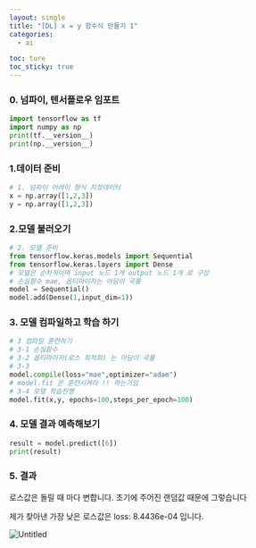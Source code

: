 ```yaml
---
layout: single
title: "[DL] x = y 함수식 만들기 1"
categories:
  - ai

toc: ture
toc_sticky: true
---
```


<!-- 위는 머릿말임 아래부터 포스트 본문 -->

### 0. 넘파이, 텐서플로우 임포트

```python
import tensorflow as tf
import numpy as np
print(tf.__version__)
print(np.__version__)
```

### 1.데이터 준비

```python
# 1. 넘파이 어레이 형식 지정데이터
x = np.array([1,2,3])
y = np.array([1,2,3])
```

### 2.모델 불러오기

```python
# 2. 모델 준비
from tensorflow.keras.models import Sequential
from tensorflow.keras.layers import Dense
# 모델은 순차적이며 input 노드 1개 output 노드 1개 로 구성
# 손실함수 mae, 옵티마이저는 아담이 국룰
model = Sequential()
model.add(Dense(1,input_dim=1))
```

### 3. 모델 컴파일하고 학습 하기

```python
# 3 컴파일 훈련하기
# 3-1 손실함수
# 3-2 옵티마이저(로스 최적화) 는 아담이 국룰
# 3-3
model.compile(loss="mae",optimizer="adam")
# model.fit 은 훈련시켜라 !! 하는거임
# 3-4 모델 학습진행
model.fit(x,y, epochs=100,steps_per_epoch=100)
```

### 4. 모델 결과 예측해보기

```python
result = model.predict([6])
print(result)
```

### 5. 결과

로스값은 돌릴 때 마다 변합니다. 초기에 주어진 랜덤값 때문에 그렇습니다

제가 찾아낸 가장 낮은 로스값은 loss: 8.4436e-04 입니다.

![Untitled](%E1%84%83%E1%85%B5%E1%86%B8%E1%84%85%E1%85%A5%E1%84%82%E1%85%B5%E1%86%BC%E1%84%8B%E1%85%B3%E1%84%85%E1%85%A9%20x%20=%20y%20%E1%84%92%E1%85%A1%E1%86%B7%E1%84%89%E1%85%AE%E1%84%89%E1%85%B5%E1%86%A8%E1%84%8B%E1%85%B3%E1%86%AF%20%E1%84%86%E1%85%A1%E1%86%AB%E1%84%83%E1%85%B3%E1%86%AF%E1%84%8B%E1%85%A5%E1%84%87%E1%85%A9%E1%84%8C%E1%85%A1!!%20e10577f33c67408ba5934b588afbcbd4/Untitled.png)
